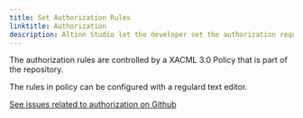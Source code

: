 ```yaml
---
title: Set Authorization Rules
linktitle: Authorization
description: Altinn Studio let the developer set the authorization requirements for a App
---
```


The authorization rules are controlled by a XACML 3.0 Policy that is part of the repository.

The rules in policy can be configured with a regulard text editor. 


[See issues related to authorization on Github](https://github.com/Altinn/altinn-studio/labels/area%2Fauthorization)
